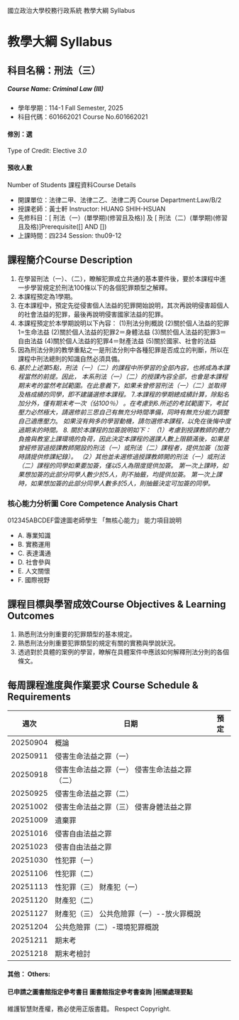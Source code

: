 國立政治大學校務行政系統 教學大綱 Syllabus
# 教學大綱 Syllabus
##  科目名稱：刑法（三）
#####  Course Name: Criminal Law (III)
  * 學年學期：114-1 Fall Semester, 2025 
  * 科目代碼：601662021 Course No.601662021
#### 修別：選
Type of Credit: Elective 
_3.0_
#### 預收人數
Number of Students
課程資料Course Details
  * 開課單位：法律二甲、法律二乙、法律二丙 Course Department:Law/B/2 
  * 授課老師：黃士軒 Instructor: HUANG SHIH-HSUAN 
  * 先修科目：[ 刑法（一）(單學期)(修習且及格)] 及 [ 刑法（二）(單學期)(修習且及格)]Prerequisite([] AND [])
  * 上課時間：四234 Session: thu09-12
##  課程簡介Course Description
1. 在學習刑法（一）、（二），瞭解犯罪成立共通的基本要件後，要於本課程中進一步學習規定於刑法100條以下的各個犯罪類型之解釋。
2. 本課程預定為1學期。
3. 在本課程中，預定先從侵害個人法益的犯罪開始說明，其次再說明侵害超個人的社會法益的犯罪，最後再說明侵害國家法益的犯罪。
4. 本課程預定於本學期說明以下內容：
(1)刑法分則概說
(2)關於個人法益的犯罪1=生命法益
(2)關於個人法益的犯罪2＝身體法益
(3)關於個人法益的犯罪3＝自由法益
(4)關於個人法益的犯罪4＝財產法益
(5)關於國家、社會的法益
5. 因為刑法分則的教學重點之一是刑法分則中各種犯罪是否成立的判斷，所以在課程中刑法總則的知識自然必須具備。
6. _基於上述第5點，刑法（一）（二）的課程中所學習的全部內容，也將成為本課程當然的前提。因此， 本系刑法（一）（二）的授課內容全部，也會是本課程期末考的當然考試範圍。在此意義下，如果未曾修習刑法（一）（二）並取得及格成績的同學，即不建議選修本課程。_
7._本課程的學期總成績計算，除點名加分外，僅有期末考一次（佔100％） 。在考慮到6.所述的考試範圍下，考試壓力必然極大，請選修前三思自己有無充分時間準備，同時有無充分能力調整自己適應壓力_。 _如果沒有夠多的學習動機，請勿選修本課程，以免在後悔中度過期末的時間。_
_8. 關於本課程的加簽說明如下：_
_（1）考慮到授課教師的體力負擔與教室上課環境的負荷，因此決定本課程的選課人數上限額滿後，如果是曾經修習過授課教師開設的刑法（一）或刑法（二）課程者，提供加簽（加簽時請提供修課紀錄）。_
_（2）其他並未選修過授課教師開的刑法（一）或刑法（二）課程的同學如果要加簽，僅以5人為限度提供加簽。_
_第一次上課時，如果想加簽的此部分同學人數少於5人，則不抽籤，均提供加簽。_
_第一次上課時，如果想加簽的此部分同學人數多於5人，則抽籤決定可加簽的同學。_
###  核心能力分析圖 Core Competence Analysis Chart
012345ABCDEF雷達圖老師學生
「無核心能力」 
能力項目說明
  * A. 專業知識
  * B. 實務運用
  * C. 表達溝通
  * D. 社會參與
  * E. 人文關懷
  * F. 國際視野
##  課程目標與學習成效Course Objectives & Learning Outcomes 
1. 熟悉刑法分則重要的犯罪類型的基本規定。
2. 熟悉刑法分則重要犯罪類型的規定有關的實務與學說狀況。
3. 透過對於具體的案例的學習，瞭解在具體案件中應該如何解釋刑法分則的各個條文。
##  每周課程進度與作業要求 Course Schedule & Requirements
週次 |  日期 |  預定  
---|---|---  
|  20250904 |  概論  
|  20250911 |  侵害生命法益之罪（一）  
|  20250918 |  侵害生命法益之罪（一） 侵害生命法益之罪（二）  
|  20250925 | 侵害生命法益之罪（二）  
|  20251002 |  侵害生命法益之罪（三） 侵害身體法益之罪  
|  20251009 | 遺棄罪  
|  20251016 | 侵害自由法益之罪  
|  20251023 |  侵害自由法益之罪  
|  20251030 |  性犯罪（一）  
|  20251106 |  性犯罪（二）  
|  20251113 |  性犯罪（三） 財產犯（一）  
|  20251120 |  財產犯（二）  
|  20251127 |  財產犯（三） 公共危險罪（一）--放火罪概說  
|  20251204 |  公共危險罪（二）-環境犯罪概說  
|  20251211 |  期末考  
|  20251218 |  期末考檢討  
####  其他： Others:
####  已申請之圖書館指定參考書目  圖書館指定參考書查詢 |相關處理要點
維護智慧財產權，務必使用正版書籍。 Respect Copyright.